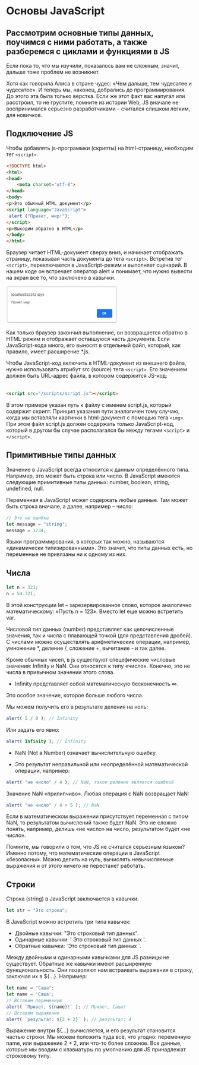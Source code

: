 # Основы JavaScript

## Рассмотрим основные типы данных, поучимся с ними работать, а также разберемся с циклами и функциями в JS

Если пока то, что мы изучили, показалось вам не сложным, значит, дальше тоже проблем не возникнет.

Хотя как говорила Алиса в стране чудес: «Чем дальше, тем чудесатее и чудесатее». И теперь мы, наконец,
добрались до программирования. До этого эта была только верстка. Если же этот факт вас напугал или
расстроил, то не грустите, помните из истории Web, JS вначале не воспринимался серьезно разработчиками
– считался слишком легким, для новичков.

## Подключение JS

Чтобы добавлять js-программки (скрипты) на html-страницу, необходим тег ```<script>```.

```html
<!DOCTYPE html>
<html>
<head>
    <meta charset="utf-8">
</head>
<body>
<p>Это обычный HTML документ</p>
<script language="JavaScript">
 alert ("Привет, мир!");
</script>
<p>Выходим обратно в HTML</p>
</body>
</html>
```

Браузер читает HTML-документ сверху вниз, и начинает отображать страницу, показывая часть документа до
тега ```<script>```. Встретив тег ```<script>```, переключается в JavaScript-режим и выполняет сценарий. В нашем коде он
встречает оператор alert и понимает, что нужно вывести на экран все то, что заключено в кавычки.

<img src="../img/js_alert.png" width="300" height="100" alt="javascript alert">

Как только браузер закончил выполнение, он возвращается обратно в HTML-режим и отображает оставшуюся
часть документа.
Если JavaScript-кода много, его выносят в отдельный файл, который, как правило, имеет расширение *.js.

Чтобы JavaScript-кoд включить в HTML-документ из внешнего файла, нужно использовать атрибут src (source)
тега ```<script>```. Его значением должен быть URL-aдpec файла, в котором содержится JS-код:

```html

<script src="/scripts/script.js"></script>
```

В этом примере указан путь к файлу с именем script.js, который содержит скрипт. Принцип указания пути
аналогичен тому случаю, когда мы вставляли картинки в html-документ с помощью тега ```<img>```. При этом файл
script.js должен содержать только JavaScript-кoд, который в другом бы случае располагался бы между
тегами ```<script>``` и ```</script>```.

## Примитивные типы данных

Значение в JavaScript всегда относится к данным определённого типа. Например, это может быть строка или
число. В JavaScript имеются следующие примитивные типы данных: number, boolean, string, undefined, null.

Переменная в JavaScript может содержать любые данные. Там может быть строка вначале, а далее, например
– число:

```javascript
// Это не ошибка
let message = "string";
message = 1234;
```

Языки программирования, в которых так можно, называются «динамически типизированными». Это значит,
что типы данных есть, но переменные не привязаны ни к одному из них.

## Числа

```javascript
let n = 321;
n = 54.321;
```

В этой конструкции let – зарезервированное слово, которое аналогично математическому: «Пусть n = 123».
Вместо let еще можно встретить var.

Числовой тип данных (number) представляет как целочисленные значения, так и числа с плавающей точкой
(для представления дробей). С числами можно осуществлять арифметические операции, например,
умножение *, деление /, сложение +, вычитание - и так далее.

Кроме обычных чисел, в js существуют спецефические числовые значения: Infinity и NaN. Они относятся к
типу «число». Конечно, это не числа в привычном значении этого слова.

+ Infinity представляет собой математическую бесконечность ∞.

Это особое значение, которое больше любого числа.

Мы можем получить его в результате деления на ноль:
```javascript
alert( 5 / 0 ); // Infinity
```

Или задать его явно:

```javascript
alert( Infinity ); // Infinity
```


+ NaN (Not a Number) означает вычислительную ошибку.

+ Это результат неправильной или неопределённой математической операции, например:

```javascript
alert( "не число" / 4 ); // NaN, такое деление является ошибкой
```

Значение NaN «прилипчиво». Любая операция с NaN возвращает NaN:

```javascript
alert( "не число" / 4 + 5 ); // NaN
```

Если в математическом выражении присутствует переменная с типом NaN, то результатом вычислений также
будет NaN. Это не сложно понять, например, делишь «не число» на число, результатом будет «не число».

Помните, мы говорили о том, что JS не считался серьезным языком? Именно потому, что математические
операции в JavaScript «безопасны». Можно делить на нуль, вычислять невычисляемые выражения и от этого
ничего не перестанет работать.

## Строки

Строка (string) в JavaScript заключается в кавычки.

```javascript
let str = "Это строка";
```
В JavaScript можно встретить три типа кавычек:

+ Двойные кавычки: "Это строковый тип данных".
+ Одинарные кавычки: ' Это строковый тип данных '.
+ Обратные кавычки: \`Это строковый тип данных `.

Между двойными и одинарными кавычками для JS разницы не существует. Обратные же кавычки имеют
расширенную функциональность. Они позволяют нам встраивать выражения в строку, заключая их в ${…}.
Например:

```javascript
let name = "Саша";
let name = 'Саша';
// Вставим переменную
alert( `Привет, ${name}!` ); // Привет, Саша!
// Вставим выражение
alert( `результат: ${2 + 2}` ); // результат: 4
```

Выражение внутри ${…} вычисляется, и его результат становится частью строки. Мы можем положить туда всё,
что угодно: переменную name, или выражение 2 + 2, или что-то более сложное.
Все данные, которые мы вводим с клавиатуры по умолчанию для JS принадлежат строковому типу.



